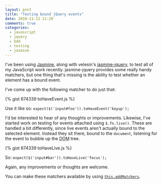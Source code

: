 ```yaml
---
layout: post
title: "Testing bound jQuery events"
date: 2010-11-12 21:29
comments: true
categories:
  - javascript
  - jquery
  - bdd
  - testing
  - jasmine
---
```


I've been using <a href="http://pivotal.github.com/jasmine/">Jasmine</a>, along with velesin's <a href="https://github.com/velesin/jasmine-jquery">jasmine-jquery</a>, to test all of my JavaScript work recently.  jasmine-jquery provides some really handy matchers, but one thing that's missing is the ability to test whether an element has a bound event.

<!--more-->

I've come up with the following matcher to do just that:

{% gist 674339 toHaveEvent.js %}

Use it like so: <code>expect($('input#foo')).toHaveEvent('keyup');</code>

I'd be interested to hear of any thoughts or improvements.  Likewise, I've started work on testing for events attached using <code>$.fn.live()</code>.  These are handled a bit differently, since live events aren't actually bound to the selected element.  Instead they sit there, bound to the <code>document</code>, listening for the event to bubble up the <acronym title="Document Object Model">DOM</acronym> tree.

{% gist 674339 toHaveLive.js %}

So: <code>expect($('input#bar')).toHaveLive('focus');</code>

Again, any improvements or thoughts are welcome.

You can make these matchers available by using <a href="http://pivotal.github.com/jasmine/matchers.html" title="Jasmine matchers"><code>this.addMatchers</code></a>.
